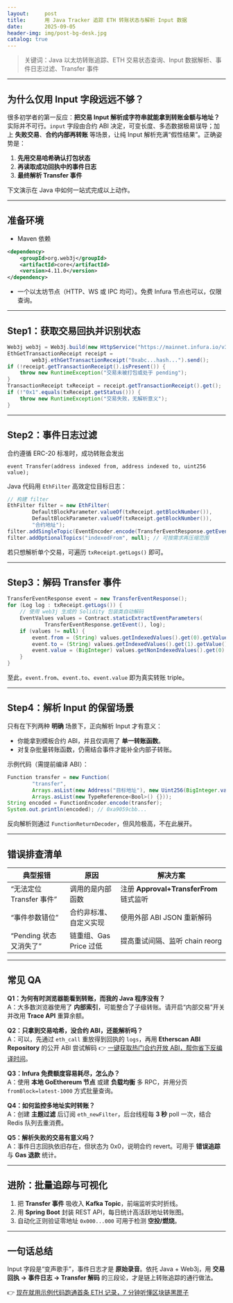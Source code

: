 ```yaml
---
layout:     post
title:      用 Java Tracker 追踪 ETH 转账状态与解析 Input 数据
date:       2025-09-05
header-img: img/post-bg-desk.jpg
catalog: true
---
```


> 关键词：Java 以太坊转账追踪、ETH 交易状态查询、Input 数据解析、事件日志过滤、Transfer 事件

---

## 为什么仅用 Input 字段远远不够？

很多初学者的第一反应：**把交易 Input 解析成字符串就能拿到转账金额与地址？**  
实际并不可行。`input` 字段由合约 ABI 决定，可变长度、多态数据极易误导；加上 **失败交易**、**合约内部再转账** 等场景，让纯 Input 解析充满“假性结果”。正确姿势是：

1. **先用交易哈希确认打包状态**  
2. **再读取成功回执中的事件日志**  
3. **最终解析 Transfer 事件**

下文演示在 Java 中如何一站式完成以上动作。

---

## 准备环境

- Maven 依赖
```xml
<dependency>
    <groupId>org.web3j</groupId>
    <artifactId>core</artifactId>
    <version>4.11.0</version>
</dependency>
```

- 一个以太坊节点（HTTP、WS 或 IPC 均可）。免费 Infura 节点也可以，仅限查询。

---

## Step1：获取交易回执并识别状态

```java
Web3j web3j = Web3j.build(new HttpService("https://mainnet.infura.io/v3/YOUR_KEY"));
EthGetTransactionReceipt receipt =
        web3j.ethGetTransactionReceipt("0xabc...hash...").send();
if (!receipt.getTransactionReceipt().isPresent()) {
    throw new RuntimeException("交易未被打包或处于 pending");
}
TransactionReceipt txReceipt = receipt.getTransactionReceipt().get();
if (!"0x1".equals(txReceipt.getStatus())) {
    throw new RuntimeException("交易失败，无解析意义");
}
```

---

## Step2：事件日志过滤

合约遵循 ERC-20 标准时，成功转账会发出

```
event Transfer(address indexed from, address indexed to, uint256 value);
```

Java 代码用 `EthFilter` 高效定位目标日志：

```java
// 构建 filter
EthFilter filter = new EthFilter(
        DefaultBlockParameter.valueOf(txReceipt.getBlockNumber()),
        DefaultBlockParameter.valueOf(txReceipt.getBlockNumber()),
        "合约地址");
filter.addSingleTopic(EventEncoder.encode(TransferEventResponse.getEvent()));
filter.addOptionalTopics("indexedFrom", null); // 可按需求再压缩范围
```

若只想解析单个交易，可遍历 `txReceipt.getLogs()` 即可。

---

## Step3：解码 Transfer 事件

```java
TransferEventResponse event = new TransferEventResponse();
for (Log log : txReceipt.getLogs()) {
    // 使用 web3j 生成的 Solidity 包装类自动解码
    EventValues values = Contract.staticExtractEventParameters(
            TransferEventResponse.getEvent(), log);
    if (values != null) {
        event.from = (String) values.getIndexedValues().get(0).getValue();
        event.to = (String) values.getIndexedValues().get(1).getValue();
        event.value = (BigInteger) values.getNonIndexedValues().get(0).getValue();
    }
}
```

至此，`event.from`、`event.to`、`event.value` 即为真实转账 triple。

---

## Step4：解析 Input 的保留场景

只有在下列两种 **明确** 场景下，正向解析 Input 才有意义：  
- 你能拿到模板合约 ABI，并且仅调用了 **单一转账函数**。  
- 对复杂批量转账函数，仍需结合事件才能补全内部子转账。

示例代码（需提前编译 ABI）：

```java
Function transfer = new Function(
        "transfer",
        Arrays.asList(new Address("目标地址"), new Uint256(BigInteger.valueOf(1_000))),
        Arrays.asList(new TypeReference<Bool>() {}));
String encoded = FunctionEncoder.encode(transfer);
System.out.println(encoded); // 0xa9059cbb...
```

反向解析则通过 `FunctionReturnDecoder`，但风险极高，不在此展开。

---

## 错误排查清单

| 典型报错 | 原因 | 解决方案 |
| --- | --- | --- |
| “无法定位 Transfer 事件” | 调用的是内部函数 | 注册 **Approval+TransferFrom** 链式监听 |
| “事件参数错位” | 合约非标准、自定义实现 | 使用外部 ABI JSON 重新解码 |
| “Pending 状态又消失了” | 链重组、Gas Price 过低 | 提高重试间隔、监听 chain reorg |

---

## 常见 QA

**Q1：为何有时浏览器能看到转账，而我的 Java 程序没有？**  
A：大多数浏览器使用了 **内部索引**，可能整合了子级转账。请开启“内部交易”开关并改用 **Trace API** 重算余额。

**Q2：只拿到交易哈希，没合约 ABI，还能解析吗？**  
A：可以，先通过 `eth_call` 重放得到回执的 `logs`，再用 **Etherscan ABI Repository** 的公开 ABI 尝试解码 👉 [一键获取热门合约开放 ABI，帮你省下反编译时间](https://okxdog.com/)。

**Q3：Infura 免费额度容易耗尽，怎么办？**  
A：使用 **本地 GoEthereum 节点** 或建 **负载均衡** 多 RPC，并用分页 `fromBlock=latest-1000` 方式批量查询。

**Q4：如何监控多地址实时转账？**  
A：创建 **主题过滤** 后订阅 `eth_newFilter`，后台线程每 **3 秒** poll 一次，结合 Redis 队列去重消费。

**Q5：解析失败的交易有意义吗？**  
A：事件日志回执依旧存在，但状态为 0x0，说明合约 revert。可用于 **错误追踪** 与 **Gas 退款** 统计。

---

## 进阶：批量追踪与可视化

1. 把 **Transfer 事件** 吸收入 **Kafka Topic**，前端监听实时折线。  
2. 用 **Spring Boot** 封装 REST API，每日统计高活跃地址转账图。  
3. 自动化正则验证零地址 `0x000...000` 可用于检测 **空投/燃烧**。

---

## 一句话总结

Input 字段是“变声歌手”，事件日志才是 **原始录音**。依托 Java + Web3j，用 **交易回执 -> 事件日志 -> Transfer 解码** 的三段论，才是链上转账追踪的通行做法。  

👉 [现在就用示例代码跑通首条 ETH 记录，7 分钟听懂区块链黑匣子](https://okxdog.com/)